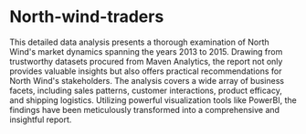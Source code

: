 # North-wind-traders


This detailed data analysis  presents a thorough examination of North Wind's market dynamics spanning the years 2013 to 2015. Drawing from trustworthy datasets procured from Maven Analytics, the report not only provides valuable insights but also offers practical recommendations for North Wind's stakeholders. The analysis covers a wide array of business facets, including sales patterns, customer interactions, product efficacy, and shipping logistics. Utilizing powerful visualization tools like PowerBI, the findings have been meticulously transformed into a comprehensive and insightful report.
